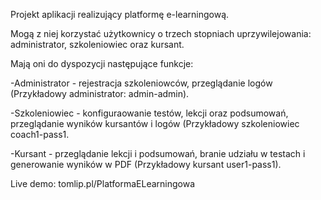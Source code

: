 Projekt aplikacji realizujący platformę e-learningową.

Mogą z niej korzystać użytkownicy o trzech stopniach uprzywilejowania: administrator, szkoleniowiec oraz kursant.

Mają oni do dyspozycji następujące funkcje:

-Administrator - rejestracja szkoleniowców, przeglądanie logów (Przykładowy administrator: admin-admin).

-Szkoleniowiec - konfiguraowanie testów, lekcji oraz podsumowań, przeglądanie wyników kursantów i logów (Przykładowy szkoleniowiec coach1-pass1.

-Kursant - przeglądanie lekcji i podsumowań, branie udziału w testach i generowanie wyników w PDF (Przykładowy kursant user1-pass1).

Live demo: tomlip.pl/PlatformaELearningowa
